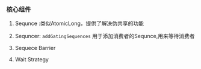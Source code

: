 ### 核心组件

1. Sequnce :类似AtomicLong，提供了解决伪共享的功能

2. Sequncer:
`addGatingSequences` 用于添加消费者的Sequnce,用来等待消费者
3. Sequece Barrier 
4. Wait Strategy




